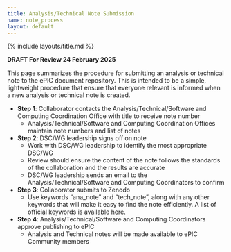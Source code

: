 ```yaml
---
title: Analysis/Technical Note Submission
name: note_process
layout: default
---
```

{% include layouts/title.md %}

**DRAFT For Review 24 February 2025**

This page summarizes the procedure for submitting an analysis or technical note to the ePIC document repository. This is intended to be a simple, lightweight procedure that ensure that everyone relevant is informed when a new analysis or technical note is created.

* **Step 1**: Collaborator contacts the Analysis/Technical/Software and Computing Coordination Office with title to receive note number
  * Analysis/Technical/Software and Computing Coordination Offices maintain note numbers and list of notes
* **Step 2**: DSC/WG leadership signs off on note
  * Work with DSC/WG leadership to identify the most appropriate DSC/WG
  * Review should ensure the content of the note follows the standards of the collaboration and the results are accurate
  * DSC/WG leadership sends an email to the Analysis/Technical/Software and Computing Coordinators to confirm
* **Step 3**: Collaborator submits to Zenodo
  * Use keywords “ana_note” and “tech_note”, along with any other keywords that will make it easy to find the note efficiently. A list of official keywords is available [here.](/documents/keywords)
* **Step 4**: Analysis/Technical/Software and Computing Coordinators approve publishing to ePIC
  * Analysis and Technical notes will be made available to ePIC Community members
  